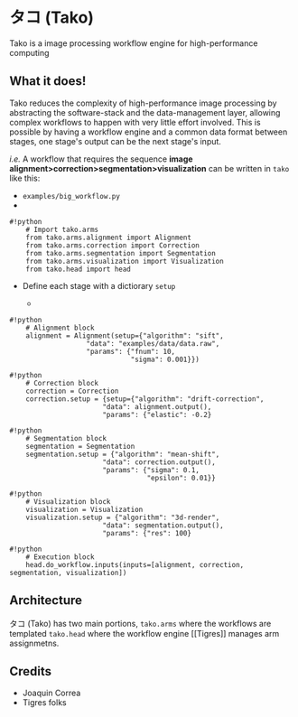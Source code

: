 タコ (Tako)
===
Tako is a image processing workflow engine for high-performance computing

What it does!
---
Tako reduces the complexity of high-performance image processing by abstracting the software-stack and the data-management layer, allowing complex workflows to happen with very little effort involved. This is possible by having 
a workflow engine and a common data format between stages, one stage's output can be the next stage's input.
 
*i.e.* A workflow that requires the sequence **image alignment>correction>segmentation>visualization** can be written 
in `tako` like this:

  - `examples/big_workflow.py`
  - 
```
#!python
    # Import tako.arms
    from tako.arms.alignment import Alignment
    from tako.arms.correction import Correction
    from tako.arms.segmentation import Segmentation
    from tako.arms.visualization import Visualization
    from tako.head import head
```
  - Define each stage with a dictiorary `setup`
    
    - 
```
#!python
    # Alignment block
    alignment = Alignment(setup={"algorithm": "sift",
                   "data": "examples/data/data.raw",
                   "params": {"fnum": 10,
                              "sigma": 0.001}})
```
```
#!python
    # Correction block
    correction = Correction
    correction.setup = {setup={"algorithm": "drift-correction",
                       "data": alignment.output(),
                       "params": {"elastic": -0.2}
```
```
#!python
    # Segmentation block
    segmentation = Segmentation
    segmentation.setup = {"algorithm": "mean-shift",
                       "data": correction.output(),
                       "params": {"sigma": 0.1,
                                  "epsilon": 0.01}}
```
```
#!python
    # Visualization block
    visualization = Visualization
    visualization.setup = {"algorithm": "3d-render",
                       "data": segmentation.output(),
                       "params": {"res": 100}
```
```
#!python
    # Execution block
    head.do_workflow.inputs(inputs=[alignment, correction, segmentation, visualization])
```

Architecture
---
タコ (Tako) has two main portions, `tako.arms` where the workflows are templated `tako.head` where the workflow engine [[Tigres]] manages arm assignmetns.

Credits
---

  - Joaquin Correa
  - Tigres folks